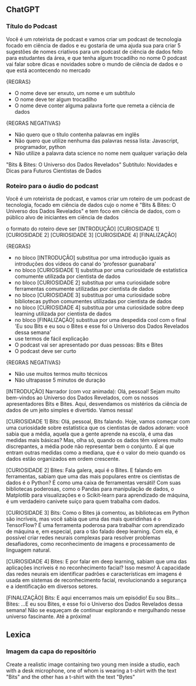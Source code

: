 ## ChatGPT

### Título do Podcast
Você é um roteirista de podcast e vamos criar um podcast de tecnologia focado em ciência de dados e eu gostaria de uma ajuda sua para criar 5 sugestões de nomes criativos para um podcast de ciência de dados feito para estudantes da área, e que tenha algum trocadilho 
no nome
O podcast vai falar sobre dicas e novidades sobre o mundo de ciência de dados e o que está acontecendo no mercado

{REGRAS}

- O nome deve ser enxuto, um nome e um subtítulo
- O nome deve ter algum trocadilho 
- O nome deve conter alguma palavra forte que remeta a ciência de dados

{REGRAS NEGATIVAS}

- Não quero que o título contenha palavras em inglês
- Não quero que utilize nenhuma das palavras nessa lista: Javascript, programador, python
- Não utilize a palavra data science no nome nem qualquer variação dela

"Bits & Bites: O Universo dos Dados Revelados"
Subtítulo: Novidades e Dicas para Futuros Cientistas de Dados

### Roteiro para o áudio do podcast
Você é um roteirista de podcast, e vamos criar um  roteiro de um podcast de tecnologia, focado em ciência de dados cujo o nome é "Bits & Bites: O Universo dos Dados Revelados" e tem foco em ciência de dados, com o público alvo de iniciantes em ciência de dados

o formato do roteiro deve ser
[INTRODUÇÃO]
[CURIOSIDADE 1]
[CURIOSIDADE 2]
[CURIOSIDADE 3]
[CURIOSIDADE 4]
[FINALIZAÇÃO]

{REGRAS}

- no bloco [INTRODUÇÃO] substitua por uma introdução iguais as introduções dos vídeos do canal do 'professor guanabara'
- no bloco [CURIOSIDADE 1] substitua por uma curiosidade de estatística comumente utilizada por cientista de dados
- no bloco [CURIOSIDADE 2] substitua por uma curiosidade sobre ferramentas comumente utilizadas por cientista de dados
- no bloco [CURIOSIDADE 3] substitua por uma curiosidade sobre bibliotecas python comumentes utilizadas por cientista de dados
- no bloco [CURIOSIDADE 4] substitua por uma curiosidade sobre deep learning utilizada por cientista de dados
- no bloco [FINALIZAÇÃO] substitua por uma despedida cool com o final 'Eu sou Bits e eu sou o Bites e esse foi o Universo dos Dados Revelados dessa semana'
- use termos de fácil explicação
- O podcast vai ser apresentado por duas pessoas: Bits e Bites
- O podcast deve ser curto

{REGRAS NEGATIVAS}

- Não use muitos termos muito técnicos
- Não ultrapasse 5 minutos de duração


[INTRODUÇÃO]
Narrador (com voz animada): Olá, pessoal! Sejam muito bem-vindos ao Universo dos Dados Revelados, com os nossos apresentadores Bits e Bites. Aqui, desvendamos os mistérios da ciência de dados de um jeito simples e divertido. Vamos nessa!

[CURIOSIDADE 1]
Bits: Olá, pessoal, Bits falando. Hoje, vamos começar com uma curiosidade sobre estatística que os cientistas de dados adoram: você sabia que a média, aquela que a gente aprende na escola, é uma das medidas mais básicas? Mas, olha só, quando os dados têm valores muito discrepantes, a média pode não representar bem o conjunto. É aí que entram outras medidas como a mediana, que é o valor do meio quando os dados estão organizados em ordem crescente.

[CURIOSIDADE 2]
Bites: Fala galera, aqui é o Bites. E falando em ferramentas, sabiam que uma das mais populares entre os cientistas de dados é o Python? É como uma caixa de ferramentas versátil! Com suas bibliotecas poderosas, como o Pandas para manipulação de dados, o Matplotlib para visualizações e o Scikit-learn para aprendizado de máquina, é um verdadeiro canivete suíço para quem trabalha com dados.

[CURIOSIDADE 3]
Bits: Como o Bites já comentou, as bibliotecas em Python são incríveis, mas você sabia que uma das mais queridinhas é o TensorFlow? É uma ferramenta poderosa para trabalhar com aprendizado de máquina e, em especial, para o tão falado deep learning. Com ela, é possível criar redes neurais complexas para resolver problemas desafiadores, como reconhecimento de imagens e processamento de linguagem natural.

[CURIOSIDADE 4]
Bites: E por falar em deep learning, sabiam que uma das aplicações incríveis é no reconhecimento facial? Isso mesmo! A capacidade das redes neurais em identificar padrões e características em imagens é usada em sistemas de reconhecimento facial, revolucionando a segurança e a identificação em diversos setores.

[FINALIZAÇÃO]
Bits: E aqui encerramos mais um episódio! Eu sou Bits...
Bites: ...E eu sou Bites, e esse foi o Universo dos Dados Revelados dessa semana! Não se esqueçam de continuar explorando e mergulhando nesse universo fascinante. Até a próxima!

## Lexica

### Imagem da capa do repositório
Create a realistic image containing two young men inside a studio, each with a desk microphone, one of whom is wearing a t-shirt with the text "Bits" and the other has a t-shirt with the text "Bytes"
